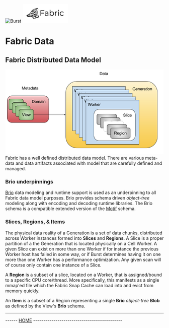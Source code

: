 ![Burst](../../../../../../../../../../documentation/burst_h_small.png "")
![Burst](../../../../../../../../doc/fabric_small.png "")

# Fabric Data
## Fabric Distributed Data Model
![](../../../../../../../../doc/data_model.png )
Fabric has a well defined distributed data model. There are various meta-data
and data artifacts associated with model that are carefully defined and managed.

### Brio underpinnings
[Brio](../../../../../../../../../../burst-brio/readme.md) data modeling and runtime support is used as an underpinning to all Fabric data model purposes.
Brio provides schema driven _object-tree_ modeling along with encoding and decoding runtime libraries. The Brio
schema is a compatible extended version of the [Motif](../burst-motif/readme.md) schema.

### Slices, Regions, & Items
The physical data reality of a Generation is a set of data chunks, distributed across Worker instances formed into
__Slices__ and __Regions__. A Slice is a proper partition of a the Generation that is located physically on a
Cell Worker. A given Slice can exist on more than one Worker if for instance the previous Worker host
has failed in some way, or if Burst determines having it on one more than one Worker has a performance optimization.
Any given scan will of course only contain one instance of a Slice.

A __Region__ is a subset of a slice, located on a Worker, that is assigned/bound to a specific CPU core/thread. More
specifically, this manifests as a single mmap'ed file which the Fabric Snap Cache can load into and evict from
memory quickly.

An __Item__ is a subset of a Region representing a single __Brio__ _object-tree_ __Blob__ as defined by the
View's __Brio__ schema.


---
------ [HOME](../../../../../../../../../readme.md) --------------------------------------------
